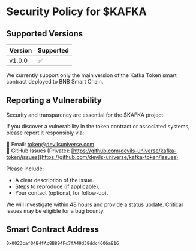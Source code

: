 # Security Policy for $KAFKA

## Supported Versions

| Version | Supported     |
| ------- | ------------- |
| v1.0.0  | ✅             |

We currently support only the main version of the Kafka Token smart contract deployed to BNB Smart Chain.

## Reporting a Vulnerability

Security and transparency are essential for the $KAFKA project.

If you discover a vulnerability in the token contract or associated systems, please report it responsibly via:

📧 Email: token@devilsuniverse.com  
🔐 GitHub Issues (Private): [https://github.com/devils-universe/kafka-token/issues](https://github.com/devils-universe/kafka-token/issues)

Please include:

- A clear description of the issue.
- Steps to reproduce (if applicable).
- Your contact (optional, for follow-up).

We will investigate within 48 hours and provide a status update. Critical issues may be eligible for a bug bounty.

## Smart Contract Address

`0x0023caf04B4fAc8B894Fc7fA49d38ddc4606a816`

